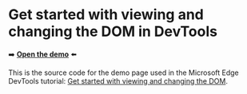 # Get started with viewing and changing the DOM in DevTools

➡️ **[Open the demo](https://microsoftedge.github.io/Demos/devtools-dom-get-started/)** ⬅️

This is the source code for the demo page used in the Microsoft Edge DevTools tutorial: [Get started with viewing and changing the DOM](https://learn.microsoft.com/microsoft-edge/devtools/dom/).
